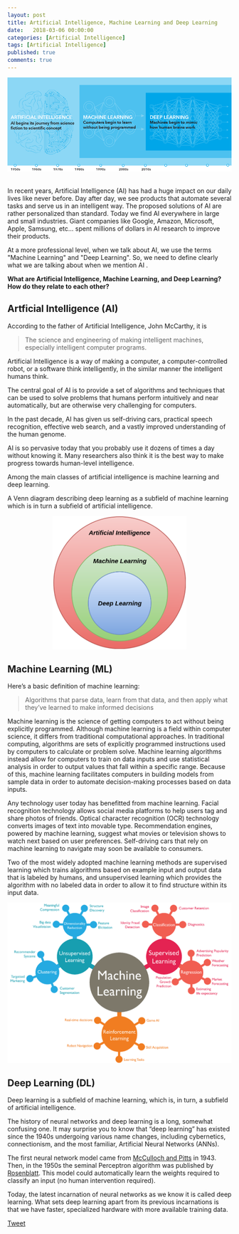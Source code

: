 ```yaml
---
layout: post
title: Artificial Intelligence, Machine Learning and Deep Learning
date:   2018-03-06 00:00:00
categories: [Artificial Intelligence]
tags: [Artificial Intelligence]
published: true
comments: true
---
```


<center><img src="/images/post3/ai_bg.png" alt="AI" style="width: 700px;"/></center>
<br/>

In recent years, Artificial Intelligence (AI) has had a huge impact on our daily lives like never before. Day after day, we see products that automate several tasks and serve us in an intelligent way. The proposed solutions of AI are rather personalized than standard. Today we find AI everywhere in large and small industries. Giant companies like Google, Amazon, Microsoft, Apple, Samsung, etc... spent millions of dollars in AI research to improve their products.

At a more professional level, when we talk about AI, we use the terms "Machine Learning" and "Deep Learning". So, we need to define clearly what we are talking about when we mention AI .

**What are Artificial Intelligence, Machine Learning, and Deep Learning? How do they relate to each other?**

## Artficial Intelligence (AI)

According to the father of Artificial Intelligence, John McCarthy, it is
>The science and engineering of making intelligent machines, especially intelligent computer programs.

Artificial Intelligence is a way of making a computer, a computer-controlled robot, or a software think intelligently, in the similar manner the intelligent humans think.

The central goal of AI is to provide a set of algorithms and techniques that can be used to
solve problems that humans perform intuitively and near automatically, but are otherwise very
challenging for computers.

In the past decade, AI has given us self-driving cars, practical speech recognition, effective web search, and a vastly improved understanding of the human genome.

AI is so pervasive today that you probably use it dozens of times a day without knowing it. Many researchers also think it is the best way to make progress towards human-level intelligence.

Among the main classes of artificial intelligence is machine learning and deep learning.

A Venn diagram describing deep learning as a subfield of machine learning which is in turn a subfield of artificial intelligence.

<center><img src="/images/post3/AMD.png" alt="Drawing" style="width: 300px;"/></center>

## Machine Learning (ML)

Here’s a basic definition of machine learning:

>Algorithms that parse data, learn from that data, and then apply what they’ve learned to make informed decisions

Machine learning is the science of getting computers to act without being explicitly programmed.
Although machine learning is a field within computer science, it differs from traditional
computational approaches. In traditional computing, algorithms are sets of explicitly programmed
instructions used by computers to calculate or problem solve. Machine learning algorithms instead
allow for computers to train on data inputs and use statistical analysis in order to output
values that fall within a specific range. Because of this, machine learning facilitates computers
in building models from sample data in order to automate decision-making processes based on data
inputs.

Any technology user today has benefitted from machine learning. Facial recognition technology
allows social media platforms to help users tag and share photos of friends. Optical character
recognition (OCR) technology converts images of text into movable type. Recommendation engines,
powered by machine learning, suggest what movies or television shows to watch next based on user
preferences. Self-driving cars that rely on machine learning to navigate may soon be available to
consumers.

Two of the most widely adopted machine learning methods are supervised learning which trains
algorithms based on example input and output data that is labeled by humans, and unsupervised
learning which provides the algorithm with no labeled data in order to allow it to find structure
within its input data.

<center><img src="/images/post3/machine-learning.png" alt="Drawing" style="width: 600px;"/></center>

## Deep Learning (DL)

Deep learning is a subfield of machine learning, which is, in turn, a subfield of artificial intelligence.

The history of neural networks and deep learning is a long, somewhat confusing one. It may surprise you to know that “deep learning” has existed since the 1940s undergoing various name changes, including cybernetics, connectionism, and the most familiar, Artificial Neural Networks
(ANNs).

The first neural network model came from <a href="https://link.springer.com/article/10.1007/BF02478259" target="_blank">McCulloch and Pitts</a> in 1943. Then, in the 1950s the seminal Perceptron algorithm was published by <a href="http://psycnet.apa.org/record/1959-09865-001" target="_blank">Rosenblatt</a>. This model could automatically learn the weights required to classify an input (no human intervention required).

Today, the latest incarnation of neural networks as we know it is called deep learning. What
sets deep learning apart from its previous incarnations is that we have faster, specialized hardware with more available training data.


<a href="https://twitter.com/share" class="twitter-share-button" data-show-count="false">Tweet</a><script async src="//platform.twitter.com/widgets.js" charset="utf-8"></script>

<script>
  (function(i,s,o,g,r,a,m){i['GoogleAnalyticsObject']=r;i[r]=i[r]||function(){
  (i[r].q=i[r].q||[]).push(arguments)},i[r].l=1*new Date();a=s.createElement(o),
  m=s.getElementsByTagName(o)[0];a.async=1;a.src=g;m.parentNode.insertBefore(a,m)
  })(window,document,'script','//www.google-analytics.com/analytics.js','ga');

  ga('create', 'UA-115439306-1', 'auto');
  ga('send', 'pageview');
</script>
